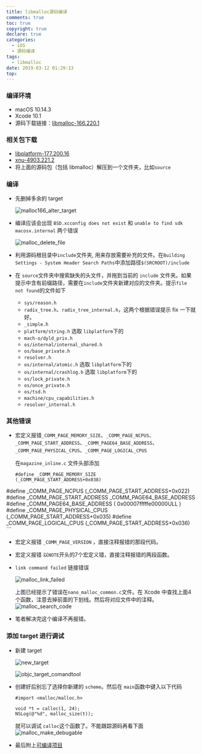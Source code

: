 ```yaml
---
title: libmalloc源码编译
comments: true
toc: true
copyright: true
declare: true
categories:
  - iOS
  - 源码编译
tags:
  - libmalloc
date: 2019-03-12 01:29:13
top:
---
```


### 编译环境
* macOS 10.14.3
* Xcode 10.1
* 源码下载链接：[libmalloc-166.220.1](https://opensource.apple.com/tarballs/libmalloc/libmalloc-166.220.1.tar.gz)
<!--more-->

### 相关包下载
* [libplatform-177.200.16](https://opensource.apple.com/tarballs/libplatform/libplatform-177.200.16.tar.gz)
* [xnu-4903.221.2](https://opensource.apple.com/tarballs/xnu/xnu-4903.221.2.tar.gz)
* 将上面的源码包（包括 libmalloc）解压到一个文件夹，比如`source`
### 编译
* 先删掉多余的 target 

    ![malloc166_alter_target](https://i.loli.net/2019/03/12/5c869abecaf86.jpg)
    
* 编译应该会出现 `BSD.xcconfig does not exist` 和 `unable to find sdk macosx.internal` 两个错误

    ![malloc_delete_file](https://i.loli.net/2019/03/12/5c869abeadf2e.jpg)
    
* 利用源码根目录中`include`文件夹, 用来存放需要补充的文件。在`Building Settings - System Header Search Paths`中添加路径`$(SRCROOT)/include`
* 在 `source`文件夹中搜索缺失的头文件，并拖到当前的 `include` 文件夹。如果提示中含有前缀路径，需要在`include`文件夹新建对应的文件夹。提示`file not found`的文件如下
    * `sys/reason.h `
    * `radix_tree.h`、`radix_tree_internal.h`，这两个根据错误提示 fix 一下就好。
    * `_simple.h `
    * `platform/string.h` 选取 `libplatform`下的
    * `mach-o/dyld_priv.h `
    * `os/internal/internal_shared.h`
    * `os/base_private.h`
    * `resolver.h`
    * `os/internal/atomic.h` 选取 `libplatform`下的
    * `os/internal/crashlog.h` 选取 `libplatform`下的
    * `os/lock_private.h`
    * `os/once_private.h`
    * `os/tsd.h`
    * `machine/cpu_capabilities.h`
    * `resolver_internal.h`

### 其他错误
* 宏定义报错`_COMM_PAGE_MEMORY_SIZE`、`_COMM_PAGE_NCPUS`、`_COMM_PAGE_START_ADDRESS`、`_COMM_PAGE64_BASE_ADDRESS`、`_COMM_PAGE_PHYSICAL_CPUS`、`_COMM_PAGE_LOGICAL_CPUS`
    
    在`magazine_inline.c` 文件头部添加
    
    ```
    #define	_COMM_PAGE_MEMORY_SIZE		(_COMM_PAGE_START_ADDRESS+0x038)
#define _COMM_PAGE_NCPUS  			(_COMM_PAGE_START_ADDRESS+0x022)
#define _COMM_PAGE_START_ADDRESS	_COMM_PAGE64_BASE_ADDRESS
#define _COMM_PAGE64_BASE_ADDRESS   ( 0x00007fffffe00000ULL )
#define	_COMM_PAGE_PHYSICAL_CPUS		(_COMM_PAGE_START_ADDRESS+0x035)
#define	_COMM_PAGE_LOGICAL_CPUS			(_COMM_PAGE_START_ADDRESS+0x036)
    ```
    
* 宏定义报错 `_COMM_PAGE_VERSION` ，直接注释报错的那段代码。
* 宏定义报错 以`NOTE`开头的7个宏定义错，直接注释报错的两段函数。
* `link command failed` 链接错误

    ![malloc_link_failed](https://i.loli.net/2019/03/12/5c869abeaf632.jpg)

    上图已经提示了错误在`nano_malloc_common.c`文件。在 Xcode 中查找上面4个函数，注意去掉前面的下划线。然后将对应文件中的注释。
![malloc_search_code](https://i.loli.net/2019/03/12/5c869abeae71b.jpg)

* 笔者解决完这个编译不再报错。

### 添加 target 进行调试
* 新建 target
    
    ![new_target](https://i.loli.net/2019/03/12/5c869abec0bc1.jpg)

    ![objc_target_comandtool](https://i.loli.net/2019/03/12/5c869abebf5c8.jpg)

* 创建好后别忘了选择你新建的 `scheme`。然后在 `main`函数中键入以下代码

    ```
    #import <malloc/malloc.h>
    
    void *t = calloc(1, 24);
    NSLog(@"%d", malloc_size(t));
    ```
    就可以调试 `calloc`这个函数了。不能跟踪源码再看下面
    ![malloc_make_debugable](https://i.loli.net/2019/03/12/5c869abec22ef.jpg)
    
* 最后附上[可编译项目](https://github.com/roastduckcd/libmalloc.git)